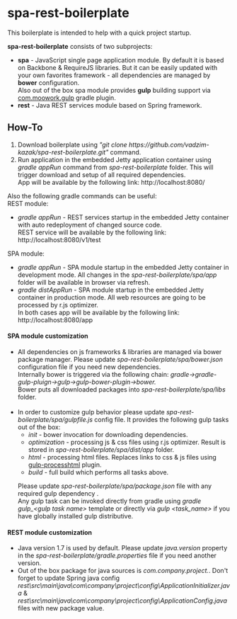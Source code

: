 # spa-rest-boilerplate
This boilerplate is intended to help with a quick project startup.<br/> 

<b>spa-rest-boilerplate</b> consists of two subprojects:<br/>
<ul>
<li><b>spa</b> - JavaScript single page application module. By default it is based on Backbone & RequireJS libraries. But it can be easily updated with your own favorites framework - all dependencies are managed by <b>bower</b> configuration.<br/> Also out of the box spa module provides <b>gulp</b> building support via <a href="https://github.com/srs/gradle-gulp-plugin">com.moowork.gulp</a> gradle plugin.</li>
<li><b>rest</b> - Java REST services module based on Spring framework.</li>
</ul>

<h2>How-To</h2>

<ol>
<li>Download boilerplate using <i>"git clone https://github.com/vadzim-kazak/spa-rest-boilerplate.git"</i> command.</li>
<li>Run application in the embedded Jetty application container using <i>gradle appRun</i> command from <i>spa-rest-boilerplate</i> folder. This will trigger download and setup of all required dependencies.<br/>
App will be available by the following link: http://localhost:8080/
</li>
</ol>

Also the following gradle commands can be useful:<br/>
  REST module:
  <ul>
  <li><i>gradle appRun</i> - REST services startup in the embedded Jetty container with auto redeployment of changed source code.<br/>
  REST service will be available by the following link: http://localhost:8080/v1/test
  </li>
  </ul>
  SPA module:
  <ul>
  <li><i>gradle appRun</i> - SPA module startup in the embedded Jetty container in development mode. All changes in the <i>spa-rest-boilerplate/spa/app</i> folder will be available in browser via refresh.</li>
  <li><i>gradle distAppRun</i> - SPA module startup in the embedded Jetty container in production mode. All web resources are going to be processed by r.js optimizer.</li>
  In both cases app will be available by the following link: http://localhost:8080/app
  </ul>

<h4>SPA module customization</h4>
<ul>
  <li>All dependencies on js frameworks & libraries are managed via bower package manager. Please update <i>spa-rest-boilerplate/spa/bower.json</i> configuration file if you need new dependencies.</br> Internally bower is triggered via the following chain: <i>gradle->gradle-gulp-pluign->gulp->gulp-bower-plugin->bower.</i></br> Bower puts all downloaded packages into <i>spa-rest-boilerplate/spa/libs</i> folder.</li></br>
  <li>In order to customize gulp behavior please update <i>spa-rest-boilerplate/spa/gulpfile.js</i> config file. It provides the following gulp tasks out of the box:</br>
  <ul>
    <li><i>init</i> - bower invocation for downloading dependencies.</li>
    <li><i>optimization</i> - processing js & css files using r.js optimizer. Result is stored in <i>spa-rest-boilerplate/spa/dist/app</i> folder.</li>
    <li><i>html</i> - processing html files. Replaces links to css & js files using <a href="https://github.com/Wildhoney/gulp-processhtml">gulp-processhtml</a> plugin.</li>
    <li><i>build</i> - full build which performs all tasks above.</li>
  </ul>
  
  Please update <i>spa-rest-boilerplate/spa/package.json</i> file with any required gulp dependency .<br/>
  Any gulp task can be invoked directly from gradle using <i>gradle gulp_&lt;gulp task name&gt;</i> template or directly via <i>gulp &lt;task_name&gt;</i> if you have globally installed gulp distributive.
  </li>
</ul>

<h4>REST module customization</h4>
<ul>
  <li>Java version 1.7 is used by default. Please update <i>java.version</i> property in the <i>spa-rest-boilerplate/gradle.properties</i> file if you need another version.</li>
  <li>Out of the box package for java sources is <i>com.company.project.</i>. Don't forget to update Spring java config  <i>rest\src\main\java\com\company\project\config\ApplicationInitializer.java</i> & <i>rest\src\main\java\com\company\project\config\ApplicationConfig.java</i> files with new package value.</li>
</ul>
